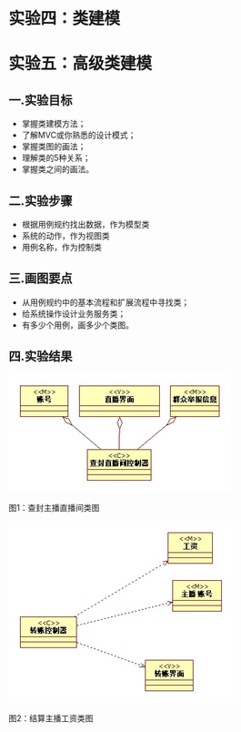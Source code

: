  # 实验四：类建模
 # 实验五：高级类建模

 ## 一.实验目标
- 掌握类建模方法；
- 了解MVC或你熟悉的设计模式；
- 掌握类图的画法；
- 理解类的5种关系；
- 掌握类之间的画法。


 ## 二.实验步骤
- 根据用例规约找出数据，作为模型类
- 系统的动作，作为视图类
- 用例名称，作为控制类


 ## 三.画图要点
- 从用例规约中的基本流程和扩展流程中寻找类；
- 给系统操作设计业务服务类；
- 有多少个用例，画多少个类图。


 ## 四.实验结果
![实验四类图01](./CheckClass.jpg)

 图1：查封主播直播间类图


 ![实验四类图02](./SalaryClass.jpg)

 图2：结算主播工资类图
